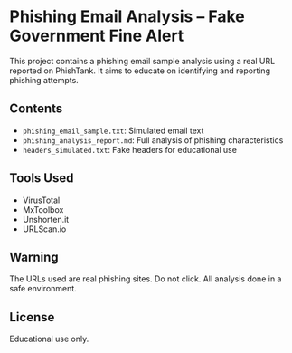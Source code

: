 # Phishing Email Analysis – Fake Government Fine Alert

This project contains a phishing email sample analysis using a real URL reported on PhishTank. It aims to educate on identifying and reporting phishing attempts.

## Contents
- `phishing_email_sample.txt`: Simulated email text
- `phishing_analysis_report.md`: Full analysis of phishing characteristics
- `headers_simulated.txt`: Fake headers for educational use
  
## Tools Used
- VirusTotal
- MxToolbox
- Unshorten.it
- URLScan.io

## Warning
The URLs used are real phishing sites. Do not click. All analysis done in a safe environment.

## License
Educational use only.

